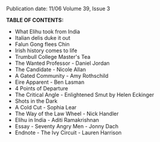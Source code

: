 Publication date: 11/06
Volume 39, Issue 3

**TABLE OF CONTENTS:**
- What Elihu took from India 
- Italian delis duke it out 
- Falun Gong flees Chin 
- Irish history comes to life 
- Trumbull College Master's Tea
- The Wanted Professor - Daniel Jordan
- The Candidate - Nicole Allan
- A Gated Community - Amy Rothschild
- Eire Apparent - Ben Lasman
- 4 Points of Departure
- The Critical Angle -  Enlightened Smut by Helen Eckinger
- Shots in the Dark
- A Cold Cut - Sophia Lear
- The Way of the Law Wheel - Nick Handler
- Elihu in India - Aditi Ramakrishnan
- Essay - Seventy Angry Men - Jonny Dach
- Endnote - The Ivy Circuit - Lauren Harrison


